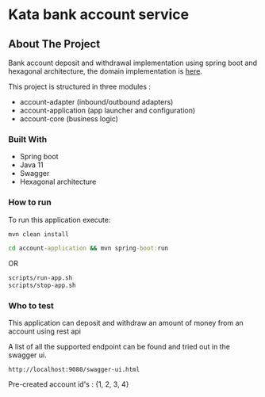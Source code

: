 # Kata bank account service

## About The Project

Bank account deposit and withdrawal implementation using spring boot and hexagonal architecture, the domain implementation is [here](https://github.com/idevvo/kata-account-service/tree/domain).

This project is structured in three modules :
* account-adapter (inbound/outbound adapters)
* account-application (app launcher and configuration)
* account-core (business logic)


### Built With

* Spring boot
* Java 11
* Swagger
* Hexagonal architecture

### How to run

To run this application execute:

```cmd
mvn clean install
```

```cmd
cd account-application && mvn spring-boot:run
```

OR

```cmd
scripts/run-app.sh
scripts/stop-app.sh
```
### Who to test

This application can deposit and withdraw an amount of money from an account using rest api

A list of all the supported endpoint can be found and tried out in the swagger ui.

```
http://localhost:9080/swagger-ui.html
```

Pre-created account id's : {1, 2, 3, 4}
